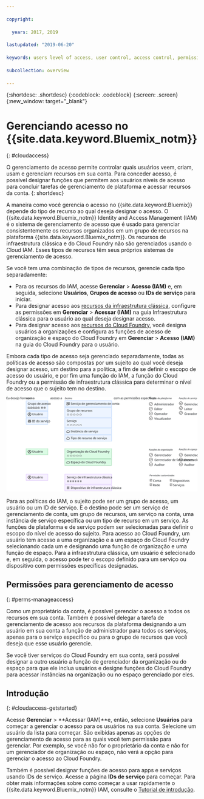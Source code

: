 ```yaml
---

copyright:

  years: 2017, 2019

lastupdated: "2019-06-20"

keywords: users level of access, user control, access control, permissions

subcollection: overview

---
```


{:shortdesc: .shortdesc}
{:codeblock: .codeblock}
{:screen: .screen}
{:new_window: target="_blank"}

# Gerenciando acesso no {{site.data.keyword.Bluemix_notm}}
{: #cloudaccess}

O gerenciamento de acesso permite controlar quais usuários veem, criam, usam e gerenciam recursos em sua conta. Para conceder acesso, é possível designar funções que permitem aos usuários níveis de acesso para concluir tarefas de gerenciamento de plataforma e acessar recursos da conta.
{: shortdesc}

A maneira como você gerencia o acesso no {{site.data.keyword.Bluemix}} depende do tipo de recurso ao qual deseja designar o acesso. O {{site.data.keyword.Bluemix_notm}} Identity and Access Management (IAM) é o sistema de gerenciamento de acesso que é usado para gerenciar consistentemente os recursos organizados em um grupo de recursos na plataforma {{site.data.keyword.Bluemix_notm}}. Os
recursos de infraestrutura clássica e do Cloud Foundry não são gerenciados usando o Cloud IAM. Esses tipos de recursos têm seus próprios sistemas de gerenciamento de acesso. 

Se você tem uma combinação de tipos de recursos, gerencie cada tipo separadamente:

* Para os recursos do IAM, acesse **Gerenciar** &gt; **Acesso (IAM)** e, em seguida, selecione **Usuários**, **Grupos de acesso** ou **IDs de serviço** para iniciar.
* Para designar acesso aos
[recursos da infraestrutura clássica](/docs/iam?topic=iam-infrapermission), configure
as permissões em **Gerenciar** > **Acessar (IAM)** na guia Infraestrutura clássica
para o usuário ao qual deseja designar acesso. 
* Para designar acesso aos [recursos do Cloud Foundry](/docs/iam?topic=iam-cfaccess), você designa usuários a organizações e configura as funções de acesso de organização e espaço do Cloud Foundry em **Gerenciar** > **Acesso (IAM)** na guia do Cloud Foundry para o usuário.

Embora cada tipo de acesso seja gerenciado separadamente, todas as políticas de acesso são compostas por um sujeito ao qual você deseja designar acesso, um destino para a política, a fim de se definir o escopo de acesso do usuário, e por fim uma função do IAM, a função do Cloud Foundry ou a permissão de infraestrutura clássica para determinar o nível de acesso que o sujeito tem no destino.

![Políticas de gerenciamento de acesso usando o IAM, o Cloud Foundry ou a infraestrutura clássica.](images/access-management.svg "Como funciona a designação de políticas iniciando com um assunto, selecionando um destino, em seguida, designando uma função ou permissão")

Para as políticas do IAM, o sujeito pode ser um grupo de acesso, um usuário ou um ID de serviço. E o destino pode ser um serviço de gerenciamento de conta, um grupo de recursos, um serviço na conta, uma instância de serviço específica ou um tipo de recurso em um serviço. As funções de plataforma e de serviço podem ser selecionadas para definir o escopo do nível de acesso do sujeito. Para acesso ao Cloud Foundry, um usuário tem acesso a uma organização e a um espaço do Cloud Foundry selecionando cada um e designando uma função de organização e uma função de espaço. Para a infraestrutura clássica, um usuário é selecionado e, em seguida, o acesso pode ter o escopo definido para um serviço ou dispositivo com permissões específicas designadas.

## Permissões para gerenciamento de acesso
{: #perms-manageaccess}

Como um proprietário da conta, é possível gerenciar o acesso a todos os recursos em sua conta. Também é possível delegar
a tarefa de gerenciamento de acesso aos recursos da plataforma designando a um usuário em sua conta a função de
administrador para todos os serviços, apenas para o serviço específico ou para o grupo de recursos que você deseja que
esse usuário gerencie.

Se você tiver serviços do Cloud Foundry em sua conta, será possível designar a outro usuário a função de
gerenciador da organização ou do espaço para que ele inclua usuários e designe funções do Cloud Foundry para acessar
instâncias na organização ou no espaço gerenciado por eles.


## Introdução
{: #cloudaccess-getstarted}

Acesse **Gerenciar** &gt; **Acessar (IAM)**e, então, selecione
**Usuários** para começar a gerenciar o acesso para os usuários na sua conta. Selecione um usuário da lista para começar. São exibidas apenas as opções de gerenciamento de acesso para as quais você tem permissão para gerenciar. Por exemplo, se você não for o proprietário da conta e não for um gerenciador de organização ou espaço, não verá a opção para gerenciar o acesso ao Cloud Foundry.

Também é possível designar funções de acesso para apps e serviços usando IDs de serviço. Acesse a página **IDs de serviço** para começar. Para obter mais informações sobre como começar a usar rapidamente o {{site.data.keyword.Bluemix_notm}} IAM, consulte o [Tutorial de introdução](/docs/iam?topic=iam-getstarted).
